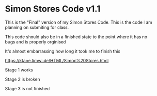 # Simon Stores Code v1.1

This is the "Final" version of my Simon Stores Code. This is the code I am planning on submiting for class.

This code should also be in a finished state to the point where it has no bugs and is properly orginised 

It's almost embarrassing how long it took me to finish this

<https://ktane.timwi.de/HTML/Simon%20Stores.html>

Stage 1 works

Stage 2 is broken

Stage 3 is not finished
